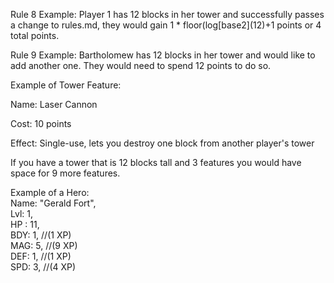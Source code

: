 Rule 8 Example: Player 1 has 12 blocks in her tower and successfully passes a change to rules.md, they would gain 1 * floor(log[base2]\(12)+1 points or 4 total points.

Rule 9 Example: Bartholomew has 12 blocks in her tower and would like to add another one. They would need to spend 12 points to do so.

Example of Tower Feature:

Name: Laser Cannon

Cost: 10 points

Effect: Single-use, lets you destroy one block from another player's tower

If you have a tower that is 12 blocks tall and 3 features you would have space for 9 more features. 

Example of a Hero:   
  Name: "Gerald Fort",   
  Lvl: 1,   
  HP : 11,   
  BDY: 1, //(1 XP)   
  MAG: 5, //(9 XP)   
  DEF: 1, //(1 XP)   
  SPD: 3, //(4 XP)   